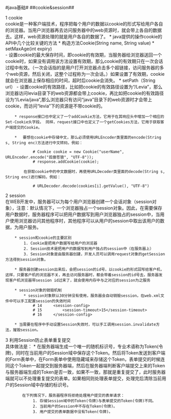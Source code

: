 #java基础#
##cookie&session##

1 cookie
​	
	cookie是一种客户端技术，程序把每个用户的数据以cookie的形式写给用户各自的浏览器。当用户浏览器再去访问服务器中的web资源时，就会带上各自的数据去。这样，web资源处理的就是用户各自的数据了。
		* java提供的操作cookie的API中几个比较关键的方法
			* 构造方法Cookie(String name, String value) 
			* setMaxAge(int expiry)  
				- 设置cookie的最大保存时间，即cookie的有效期，当服务器给浏览器送回一个cookie时，如果没有调用该方法设置有效期，那么cookie的有效期只在一次会话过程中有效。（一次会话指的是用户打开浏览器点击多个超链接，访问服务器的多个web资源，然后关闭，这整个过程称为一次会话。）如果设置了有效期，cookie就会在浏览器上保存相应的时间，超时后cookie会消失。
			* setPath（String url）
				- 设置cookie的有效路径，比如把cookie的有效路径设置为“/Levia”，那么浏览器访问levia目录下的web资源都会带上cookie，再比如把cookie的有效路径设为“/Levia/java”,那么浏览器只有访问“java”目录下的web资源时才会带上cookie，而访问“levia”下的资源是不带cookie的。
	
		* response接口也中定义了一个addCookie方法，它用于在其响应头中增加一个相应的Set-Cookie头字段。 同样，request接口中也定义了一个getCookies方法，它用于获取客户端提交的Cookie。
		
		* 　要想在cookie中存储中文，那么必须使用URLEncoder类里面的encode(String s, String enc)方法进行中文转码，例如：
	
				# Cookie cookie = new Cookie("userName", URLEncoder.encode("孤傲苍狼", "UTF-8"));
				# response.addCookie(cookie);
				
			在获取cookie中的中文数据时，再使用URLDecoder类里面的decode(String s, String enc)进行解码，例如：
				
				# URLDecoder.decode(cookies[i].getValue(), "UTF-8")


2 session
​	
	在WEB开发中，服务器可以为每个用户浏览器创建一个会话对象（session对象），注意：默认情况下，一个浏览器独占一个session对象。因此，在需要保存用户数据时，服务器程序可以把用户数据写到用户浏览器独占的session中，当用户使用浏览器访问其他程序时，其他程序可以从用户的session中取出该用户的数据，为用户服务。
		
		* session和cookie的主要区别
			1. Cookie是把用户数据写给用户的浏览器
			2. Session技术是把用户的数据写到用户独占的session中（在服务器上）
			3. Session对象是由服务器创建，开发人员可以调用request对象的getSession方法得到session对象。
	
		* 服务器创建session出来后，会把session的id号，以cookie的形式回写给客户机，这样，只要客户机的浏览器不关，再去访问服务器时，都会带着session的id号去，服务器发现客户机浏览器带session id过来了，就会使用内存中与之对应的session为之服务
	
		* session对象的销毁机制
			* session对象默认30分钟没有使用，服务器会自动销毁session，在web.xml文件中可以手工配置session的失效时间
				# 14     <session-config>
				# 15         <session-timeout>15</session-timeout>
				# 16     </session-config>
			
		* 当需要在程序中手动设置Session失效时，可以手工调用session.invalidate方法，摧毁session。	

3 利用Session防止表单重复提交
​	
	具体做法是：
		* 在服务器端生成一个唯一的随机标识号，专业术语称为Token(令牌)，同时在当前用户的Session域中保存这个Token。然后将Token发送到客户端的Form表单中，在Form表单中使用隐藏域来存储这个Token，表单提交的时候连同这个Token一起提交到服务器端，然后在服务器端判断客户端提交上来的Token与服务器端生成的Token是否一致，如果不一致，那就是重复提交了，此时服务器端就可以不处理重复提交的表单。如果相同则处理表单提交，处理完后清除当前用户的Session域中存储的标识号。
		
		　　在下列情况下，服务器程序将拒绝处理用户提交的表单请求：
				1. 存储Session域中的Token(令牌)与表单提交的Token(令牌)不同。
				2. 当前用户的Session中不存在Token(令牌)。
				3. 用户提交的表单数据中没有Token(令牌)。


​		    
​		    
